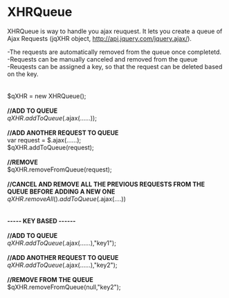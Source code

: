 XHRQueue
=========

XHRQueue is way to handle you ajax reuquest.
It lets you create a queue of Ajax Requests (jqXHR object, http://api.jquery.com/jquery.ajax/). 

-The requests are automatically removed from the queue once completetd.<br>
-Requests can be manually canceled and removed from the queue<br>
-Reuqests can be assigned a key, so that the request can be deleted based on the key.<br>
<br>
<br>
$qXHR = new XHRQueue();<br>
<br>
<b>//ADD TO QUEUE<br></b>
$qXHR.addToQueue($.ajax(......));<br>
<br>
<b>//ADD ANOTHER REQUEST TO QUEUE<br></b>
var request = $.ajax(......);<br>
$qXHR.addToQueue(request);<br>
<br>
<b>//REMOVE <br></b>
$qXHR.removeFromQueue(request);<br>
<br>
<b>//CANCEL AND REMOVE ALL THE PREVIOUS REQUESTS FROM THE QUEUE BEFORE ADDING A NEW ONE<br></b>
$qXHR.removeAll().addToQueue($.ajax(....))<br>
<br>
<br>
<b>----- KEY BASED ------<br></b><br>
<b>//ADD TO QUEUE<br></b>
$qXHR.addToQueue($.ajax(......),"key1");<br>
<br>
<b>//ADD ANOTHER REQUEST TO QUEUE<br></b>
$qXHR.addToQueue($.ajax(......),"key2");<br>
<br>
<b>//REMOVE FROM THE QUEUE<br></b>
$qXHR.removeFromQueue(null,"key2");<br>
